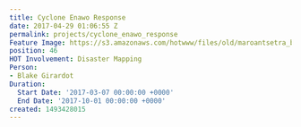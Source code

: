 ```yaml
---
title: Cyclone Enawo Response
date: 2017-04-29 01:06:55 Z
permalink: projects/cyclone_enawo_response
Feature Image: https://s3.amazonaws.com/hotwww/files/old/maroantsetra_buildings_lowres.png
position: 46
HOT Involvement: Disaster Mapping
Person:
- Blake Girardot
Duration:
  Start Date: '2017-03-07 00:00:00 +0000'
  End Date: '2017-10-01 00:00:00 +0000'
created: 1493428015
---
```

